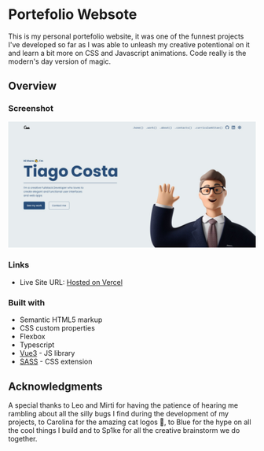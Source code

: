 # Portefolio Websote

This is my personal portefolio website, it was one of the funnest projects I've developed so far as I was able to unleash my creative potentional on it and learn a bit more on CSS and Javascript animations.
Code really is the modern's day version of magic.

## Overview

### Screenshot

![Portefolio](screenshot.jpg)

### Links

- Live Site URL: [Hosted on Vercel](https://tiagocostadev.com)

### Built with

- Semantic HTML5 markup
- CSS custom properties
- Flexbox
- Typescript
- [Vue3](https://v3.vuejs.org/) - JS library
- [SASS](https://sass-lang.com/) - CSS extension

## Acknowledgments

A special thanks to Leo and Mirti for having the patience of hearing me rambling about all the silly bugs I find during the development of my projects, to Carolina for the amazing cat logos 💞, to Blue for the hype on all the cool things I build and to Sp1ke for all the creative brainstorm we do together.
